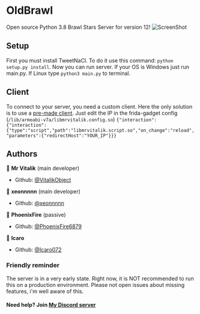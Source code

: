# OldBrawl
Open source Python 3.8 Brawl Stars Server for version 12!
![ScreenShot](https://cdn.discordapp.com/attachments/728556050285985823/810416686771470336/Screenshot_20210214-094555_Brawl_Stars.jpg) 

## Setup
First you must install TweetNaCl. To do it use this command: ```python setup.py install```.
Now you can run server. If your OS is Windows just run main.py. If Linux type ```python3 main.py``` to terminal.

## Client
To connect to your server, you need a custom client. Here the only solution is to use a [pre-made client](https://drive.google.com/file/d/17P7LdvUn8yIjem_xaTHn-wB92RY6iGol/view?usp=sharing).
Just edit the IP in the frida-gadget config (```/lib/armeabi-v7a/libmrvitalik.config.so```)
```{"interaction":{"interaction":{"type":"script","path":"libmrvitalik.script.so","on_change":"reload","parameters":{"redirectHost":"YOUR_IP"}}}```

## Authors

👤 **Mr Vitalik** (main developer)

* Github: [@VitalikObject](https://github.com/VitalikObject)

👤 **xeonnnnn** (main developer)

* Github: [@xeonnnnn](https://github.com/xeonnnnn)

👤 **PhoenixFire** (passive)

* Github: [@PhoenixFire6879](https://github.com/PhoenixFire6879)

👤 **Icaro**

* Github: [@Icaro072](https://github.com/Icaro072)

### Friendly reminder
The server is in a very early state. Right now, it is NOT recommended to run this on a production environment. Please not open issues about missing features, i'm well aware of this. 

#### Need help? Join [My Discord server](https://discord.gg/4FZrUFK4C6)
